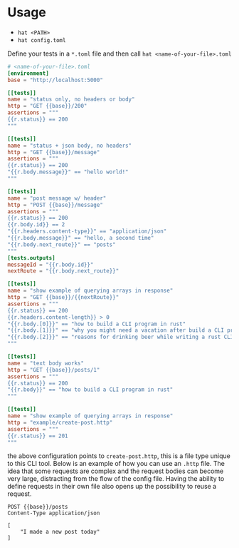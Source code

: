 # Usage

- `hat <PATH>`
- `hat config.toml`

Define your tests in a `*.toml` file and then call `hat <name-of-your-file>.toml`

```toml
# <name-of-your-file>.toml
[environment]
base = "http://localhost:5000"

[[tests]]
name = "status only, no headers or body"
http = "GET {{base}}/200"
assertions = """
{{r.status}} == 200
"""

[[tests]]
name = "status + json body, no headers"
http = "GET {{base}}/message"
assertions = """
{{r.status}} == 200
"{{r.body.message}}" == "hello world!"
"""

[[tests]]
name = "post message w/ header"
http = "POST {{base}}/message"
assertions = """
{{r.status}} == 200
{{r.body.id}} == 2
"{{r.headers.content-type}}" == "application/json"
"{{r.body.message}}" == "hello, a second time"
"{{r.body.next_route}}" == "posts"
"""
[tests.outputs]
messageId = "{{r.body.id}}"
nextRoute = "{{r.body.next_route}}"

[[tests]]
name = "show example of querying arrays in response"
http = "GET {{base}}/{{nextRoute}}"
assertions = """
{{r.status}} == 200
{{r.headers.content-length}} > 0
"{{r.body.[0]}}" == "how to build a CLI program in rust"
"{{r.body.[1]}}" == "why you might need a vacation after build a CLI program in rust"
"{{r.body.[2]}}" == "reasons for drinking beer while writing a rust CLI program"
"""

[[tests]]
name = "text body works"
http = "GET {{base}}/posts/1"
assertions = """
{{r.status}} == 200
"{{r.body}}" == "how to build a CLI program in rust"
"""

[[tests]]
name = "show example of querying arrays in response"
http = "example/create-post.http"
assertions = """
{{r.status}} == 201
"""
```

the above configuration points to `create-post.http`, this is a file type unique to this CLI tool. Below is an example of how you can use an `.http` file. The idea that some requests are complex and the request bodies can become very large, distracting from the flow of the config file. Having the ability to define requests in their own file also opens up the possibility to reuse a request.

```
POST {{base}}/posts
Content-Type application/json

[
    "I made a new post today"
]
```
